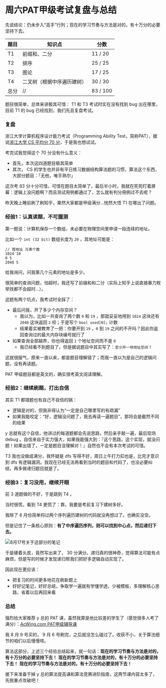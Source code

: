 # 周六PAT甲级考试复盘与总结

先说结论：仍未步入“高手”行列；现在的学习节奏与方法是对的，有十万分的必要坚持下去。

| 题目 | 知识点 | 分数 |
|---|---|---|
| T1 | 前缀和、二分 | 11 / 20 |
| T2 | 排序 | 25 / 25 |
| T3 | 图论 | 17 / 25 |
| T4 | 二叉树（根据中序遍历建树） | 30 / 30 |
| 总分 | // | 83 / 100 |

题目很简单，总体来讲极其可惜： T1 和 T3 考试时实在没有找到 bug 出在哪里，目前 T1 的 bug 已经找到，我们先且复盘考试。

### 复盘

浙江大学计算机程序设计能力考试（Programming Ability Test，简称PAT），据说[浙江大学 CS 平均分 70 分](https://www.zhihu.com/question/37289617/answer/71302179 "浙大PAT考试的成绩对保研有所帮助吗？ - 陈越姥姥的回答 - 知乎")，于是我也想试试。

考完试我觉得这个 70 分没有什么意义：
- 首先，本次这四道题目极其简单
- 其次， CS 的学生也并非有平日练习数据结构算法题的习惯，算法这个东西，大部分题目：「无他，唯手熟尔」

这次考 83 分十分可惜，可惜在题目太简单了，最后半小时，我就在死死盯着屏幕：逻辑上没问题啊？而且测试用例都通过了，怎么就有判分用例过不去呢？

昨天晚上睡前刷了刷知乎，果然大家都是甲级满分...恍然大悟 T1 在哪出了问题。

### 经验1：认真读题，不可臆测

第一题说：计算机保存一个数组，未必要在物理空间里申请一段连续的地址。

比如一个 `int (32 bit)` 数组长度为 `20` ，其地址可能是：
```
// 首地址 元素个数
1024 10
0 5
2048 5
```

给我询问，问我第几个元素的地址是多少。

很简单的查询问题，怕超时，我还写了前缀和和二分（实际上知乎上说直接暴力枚举找都不会超时...）。

这题有两个坑点，我考试时全踩了：
- 最后问我，开了多少个内存空间？
  - 我以为，比如一共查询了两个数 `0` 和 `19` ，那就妥妥地用到 `1024` 这块还有 `2048` 这块返回 `2` 呗；于是写个 `bool used[N];` 计数
  - 结果着实被教育了一把：你要开到 `19` ，`0` 到 `19` 之间的不开吗？因此你返回查询过的最大内存块编号就行了
- 如果查询全部越界，你也得返回 `1` 个地址空间而不是 `0`
  - 我已经看不到题目了，但是据说题目中其实写了：`至少开一块地址空间`！

这就很服气，原来一直以来，都是题目理解错了；而我一直以为是自己的逻辑问题，没有再读题。

PAT 甲级题目都是英文的，确实很考英文阅读理解。

### 经验2：继续刷题，打出自信

其实 T1 都错题也有自己不自信的锅：
- 逻辑是对的，但我非得认为“一定是自己哪里写的有疏漏”
- 如果我能咬定：“好，逻辑没问题了，我去再读一遍题目”，那将会是截然不同的结果

y 总就有这个自信，他讲过的每道题都会先说思路，然后亲手敲一遍，最后现场 debug 。自信来自于实力强大，如果我能强大到：『这个思路，这个实现，就没问题！如果出错了，一定是题目没理解对！』自然也不会有本次考试的可惜。

T3 我也没做成满分，我怀疑是 dfs 写得不好，周日上午打力扣也是，比完才意识到 dfs 有逻辑漏洞。我现在已经无法再看到当时的题目和代码了，也没必要纠结，再多做递归题目就是了。

### 经验3：复习没用，继续开眼

前 3 道题做的不好，于是跳到 T4 。

当时很慌，看到 T4 更慌了：靠，我要是考前复习下建树多好。

我除了 8 月份简单捋过两个序列遍历建树的代码就没再想过了。也确实没空。

但是记住了一条核心原则：**有了中序遍历序列，则可以找到中心点，然后递归下去。**

![8月17号关于这部分的笔记](https://gitee.com/piperliu/picture/raw/master/2021-9-12/1631459395478-image.png)

于是硬着头皮，竟然写出来了， 30 分满分。递归真的很神奇，觉得算法可能有点麻烦，但是写的时候才发现递归帮我们把好多逻辑自动实现了。

因此现在更应该：
- 把复习的时间更多地花在刷新题上
- 好好记笔记，好好总结，争取学一遍就有学懂学透，少被模板，多理解核心思路，省着以后再回来看

### 总结

强烈给大家推荐 y 总的 PAT 课，虽然我算是他比较差的学生了（感觉很多人考了满分）：[AcWing.com PAT甲级辅导课](https://www.acwing.com/activity/content/27/ "AcWing PAT甲级辅导课")

我 8 月 9 号买的， 9 月 6 号刷完，之后就没怎么碰过了。收获不小，关于算法细节的咱们以后慢慢唠。

算法这部分，上述三个经验总结起来，就一句话：**现在的学习节奏与方法是对的，有十万分的必要坚持下去！** **现在的学习节奏与方法是对的，有十万分的必要坚持下去！** **现在的学习节奏与方法是对的，有十万分的必要坚持下去！**

接下来准备干掉 y 总的算法提高课和算法竞赛进阶指南，这两节课内容太多了，先挑重点攻破吧！
